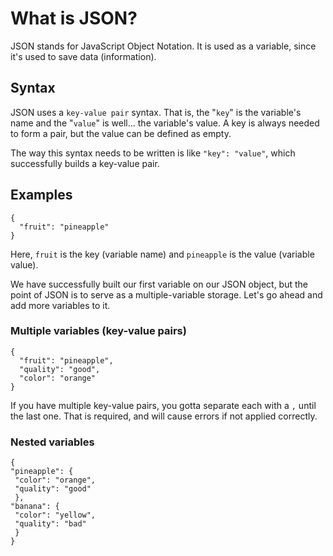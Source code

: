 # What is JSON? #
JSON stands for JavaScript Object Notation. It is used as a variable, since it's used to save data (information).
## Syntax ##
JSON uses a `key-value pair` syntax. That is, the "`key`" is the variable's name and the "`value`" is well... the variable's value. A key is always needed to form a pair, but the value can be defined as empty.

The way this syntax needs to be written is like `"key": "value"`, which successfully builds a key-value pair.
## Examples ##
```
{
  "fruit": "pineapple"
}
```
Here, `fruit` is the key (variable name) and `pineapple` is the value (variable value).

We have successfully built our first variable on our JSON object, but the point of JSON is to serve as a multiple-variable storage. Let's go ahead and add more variables to it.
### Multiple variables (key-value pairs) ###

```
{ 
  "fruit": "pineapple",
  "quality": "good",
  "color": "orange"
}
```
If you have multiple key-value pairs, you gotta separate each with a `,` until the last one. That is required, and will cause errors if not applied correctly.
### Nested variables ###
```
{
"pineapple": {
 "color": "orange",
 "quality": "good"
 },
"banana": {
 "color": "yellow",
 "quality": "bad"
 }
}
```

